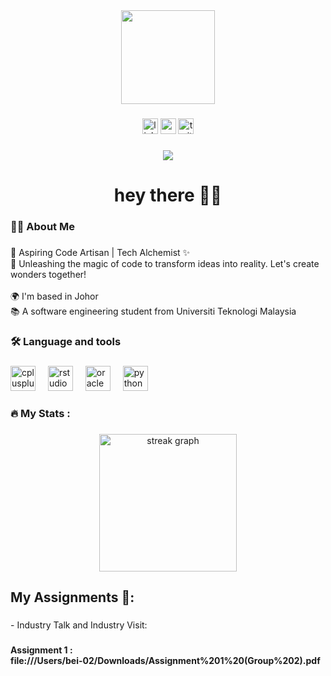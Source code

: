 <div align="center">
  <img height="150" src="https://camo.githubusercontent.com/62da68eb62b1e5f175f7d1f0191dd89a653d7908feb22d37d4a0ab07365d6791/68747470733a2f2f6d656469612e67697068792e636f6d2f6d656469612f4d3967624264396e6244724f5475314d71782f67697068792e676966"  />
</div>

###

<div align="center">
  <img src="https://img.shields.io/static/v1?message=LinkedIn&logo=linkedin&label=&color=0077B5&logoColor=white&labelColor=&style=for-the-badge" height="25" alt="linkedin logo"  />
  <img src="https://img.shields.io/static/v1?message=Youtube&logo=youtube&label=&color=FF0000&logoColor=white&labelColor=&style=for-the-badge" height="25" alt="youtube logo"  />
  <img src="https://img.shields.io/static/v1?message=Twitter&logo=twitter&label=&color=1DA1F2&logoColor=white&labelColor=&style=for-the-badge" height="25" alt="twitter logo"  />
</div>

###

<div align="center">
  <img src="https://visitor-badge.laobi.icu/badge?page_id=lewshubei.lewshubei&"  />
</div>

###

<h1 align="center">hey there 👋🏻</h1>

###

<h3 align="left">👩‍💻  About Me</h3>

###

<p align="left">🚀 Aspiring Code Artisan | Tech Alchemist ✨<br>🌈 Unleashing the magic of code to transform ideas into reality. Let's create wonders together!<br><br>🌍  I'm based in Johor<br>📚 A software engineering student from Universiti Teknologi Malaysia</p>

###

<h3 align="left">🛠 Language and tools</h3>

###

<div align="left">
  <img src="https://cdn.jsdelivr.net/gh/devicons/devicon/icons/cplusplus/cplusplus-original.svg" height="40" alt="cplusplus logo"  />
  <img width="12" />
  <img src="https://cdn.jsdelivr.net/gh/devicons/devicon/icons/rstudio/rstudio-original.svg" height="40" alt="rstudio logo"  />
  <img width="12" />
  <img src="https://cdn.jsdelivr.net/gh/devicons/devicon/icons/oracle/oracle-original.svg" height="40" alt="oracle logo"  />
  <img width="12" />
  <img src="https://cdn.jsdelivr.net/gh/devicons/devicon/icons/python/python-original.svg" height="40" alt="python logo"  />
</div>

###

<h3 align="left">🔥   My Stats :</h3>

###

<div align="center">
  <img src="https://streak-stats.demolab.com?user=lewshubei&locale=en&mode=daily&theme=solarized-light&hide_border=false&border_radius=5&order=3" height="220" alt="streak graph"  />
</div>

###

<h2 align="left">My Assignments 📝:</h2>

###

<p align="left">- Industry Talk and Industry Visit:</p>

###

<h4 align="left">Assignment 1 :<br>file:///Users/bei-02/Downloads/Assignment%201%20(Group%202).pdf</h4>

###
